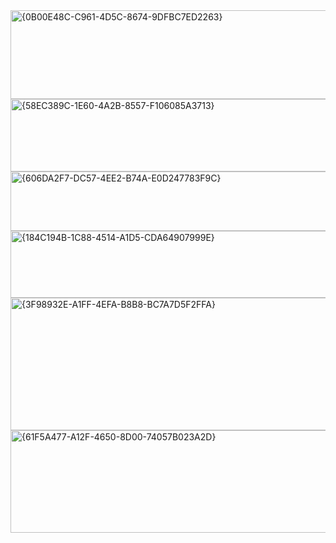 <img width="749" height="142" alt="{0B00E48C-C961-4D5C-8674-9DFBC7ED2263}" src="https://github.com/user-attachments/assets/5cb1c826-5f6b-4077-9a34-6303b9d8f80d" />
<img width="826" height="116" alt="{58EC389C-1E60-4A2B-8557-F106085A3713}" src="https://github.com/user-attachments/assets/48964d7a-7b4a-457a-8d59-71091a1f087e" />
<img width="1013" height="95" alt="{606DA2F7-DC57-4EE2-B74A-E0D247783F9C}" src="https://github.com/user-attachments/assets/23971298-dddf-4d82-bf90-3338dc84e76e" />
<img width="1067" height="107" alt="{184C194B-1C88-4514-A1D5-CDA64907999E}" src="https://github.com/user-attachments/assets/adb824fd-5032-4d98-a40f-8731acc8507f" />
<img width="875" height="212" alt="{3F98932E-A1FF-4EFA-B8B8-BC7A7D5F2FFA}" src="https://github.com/user-attachments/assets/41aaba62-d9a2-4582-b0c2-fb351b270fcb" />
<img width="1099" height="164" alt="{61F5A477-A12F-4650-8D00-74057B023A2D}" src="https://github.com/user-attachments/assets/e712f6ee-970f-44fb-9cac-182571c0e4be" />





